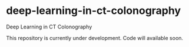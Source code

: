 # deep-learning-in-ct-colonography
Deep Learning in CT Colonography

This repository is currently under development. Code will available soon.
